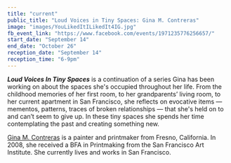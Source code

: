 ```yaml
---
title: "current"
public_title: "Loud Voices in Tiny Spaces: Gina M. Contreras"
image: "images/YouLikedItILikedIt4IG.jpg"
fb_event_link: "https://www.facebook.com/events/1971235776256657/"
start_date: "September 14"
end_date: "October 26"
reception_date: "September 14"
reception_time: "6-9pm"
---
```

**_Loud Voices In Tiny Spaces_** is a continuation of a series Gina has been working on about the spaces
she's occupied throughout her life. From the childhood memories of her first room, to her grandparents’ living room, to her
current apartment in San Francisco, she reflects on evocative items —mementos, patterns, traces of broken relationships — that she's held on to and can’t seem to give up. In these tiny spaces she spends her time contemplating the past and creating something new.

[Gina M. Contreras](http://ginamcontreras.tumblr.com/) is a painter and printmaker from Fresno, California. In 2008, she received a BFA in Printmaking from the San Francisco Art Institute. She currently lives and works in San Francisco.
